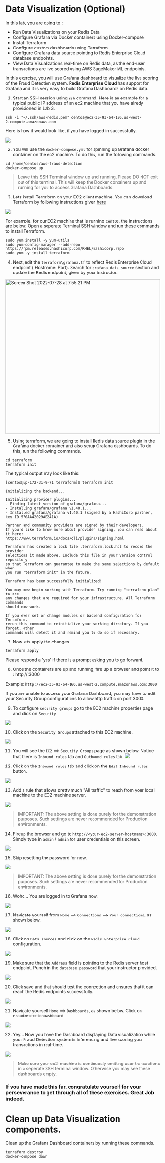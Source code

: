 # Data Visualization (Optional)

In this lab, you are going to :
* Run Data Visualizations on your Redis Data
* Configure Grafana via Docker containers using Docker-compose
* Install Terraform
* Configure custom dashboards using Terraform
* Configure Grafana data source pointing to Redis Enterprise Cloud database endpoints.
* View Data Visualizations real-time on Redis data, as the end-user transactions are live scored using AWS SageMaker ML endpoints.


In this exercise, you will use Grafana dashboard to visualize the live scoring of the Fraud Detection system.  **Redis Enterprise Cloud** has support for Grafana and it is very easy to build Grafana Dashboards on Redis data.

1. Start an SSH session using `ssh` command. Here is an example for a typical public IP address of an ec2 machine that you have alredy provisioned in Lab 3.

```
ssh -i "~/.ssh/aws-redis.pem" centos@ec2-35-93-64-166.us-west-2.compute.amazonaws.com
```
Here is how it would look like, if you have logged in successfully.

![](images/01-dataviz.png)

2. You will use the `docker-compose.yml` for spinning up Grafana docker container on the ec2 machine. To do this, run the following commands.

```
cd /home/centos/aws-fraud-detection
docker-compose up
```
> Leave this SSH Terminal window up and running. Please DO NOT exit out of this terminal. This will keep the Docker containers up and running for you to access Grafana Dashboards.

3. Lets install Terraform on your EC2 client machine. You can download Terraform by following instructions given [here](https://developer.hashicorp.com/terraform/downloads)

![](images/02-dataviz.png)

For example, for our EC2 machine that is running `CentOS`, the instructions are below:
Open a seperate Terminal SSH window and run these commands to install Terraform.

```
sudo yum install -y yum-utils
sudo yum-config-manager --add-repo https://rpm.releases.hashicorp.com/RHEL/hashicorp.repo
sudo yum -y install terraform
```
4. Next, edit the `terraform\grafana.tf` to reflect Redis Enterprise Cloud endpoint ( Hostname: Port). Search for `grafana_data_source` section and update the Redis endpoint, given by your instructor.

<img width="504" alt="Screen Shot 2022-07-28 at 7 55 21 PM" src="https://user-images.githubusercontent.com/6223831/181816208-21686988-1f77-4315-8442-62ee7bdd95e6.png">

5. Using terraform, we are going to install Redis data source plugin in the Grafana docker container and also setup Grafana dashboards. To do this, run the following commands.

```
cd terraform
terraform init
```
The typical output may look like this:

```
[centos@ip-172-31-9-71 terraform]$ terraform init

Initializing the backend...

Initializing provider plugins...
- Finding latest version of grafana/grafana...
- Installing grafana/grafana v1.40.1...
- Installed grafana/grafana v1.40.1 (signed by a HashiCorp partner, key ID 570AA42029AE241A)

Partner and community providers are signed by their developers.
If you'd like to know more about provider signing, you can read about it here:
https://www.terraform.io/docs/cli/plugins/signing.html

Terraform has created a lock file .terraform.lock.hcl to record the provider
selections it made above. Include this file in your version control repository
so that Terraform can guarantee to make the same selections by default when
you run "terraform init" in the future.

Terraform has been successfully initialized!

You may now begin working with Terraform. Try running "terraform plan" to see
any changes that are required for your infrastructure. All Terraform commands
should now work.

If you ever set or change modules or backend configuration for Terraform,
rerun this command to reinitialize your working directory. If you forget, other
commands will detect it and remind you to do so if necessary.
```

7. Now lets apply the changes.

```
terraform apply
```
Please respond a 'yes' if there is a prompt asking you to go forward.

8. Once the containers are up and running, fire up a browser and point it to :
http://<ec2-server-hostname>:3000

Example: `http://ec2-35-93-64-166.us-west-2.compute.amazonaws.com:3000`

If you are unable to access your Grafana Dashboard, you may have to edit your Security Group configurations to allow http traffic on port 3000.

9. To configure `security groups` go to the EC2 machine properties page and click on `Security`

![](images/03-dataviz.png)

10. Click on the `Security Groups` attached to this EC2 machine.

![](images/04-dataviz.png)

11. You will see the `EC2` ==> `Security Groups` page as shown below. Notice that there is `Inbound rules` tab and `Outbound rules` tab.
![](images/05-dataviz.png)

12. Click on the `Inbound rules` tab and click on the `Edit Inbound rules` button.

![](images/06-dataviz.png)

13. Add a rule that allows pretty much "All traffic" to reach from your local machine to the EC2 machine server.

![](images/07-dataviz.png)

>IMPORTANT: The above setting is done purely for the demonstration purposes. Such settings are never recommended for Production environments.

14. Fireup the browser and go to `http://<your-ec2-server-hostname>:3000`. Simply type in `admin` \ `admin` for user credentials on this screen.

![](images/08-dataviz.png)

15. Skip resetting the password for now.

![](images/09-dataviz.png)

>IMPORTANT: The above setting is done purely for the demonstration purposes. Such settings are never recommended for Production environments.

16. Woho... You are logged in to Grafana now.

![](images/10-dataviz.png)

17. Navigate yourself from `Home` ==> `Connections` ==> `Your connections`, as shown below.

![](images/11-dataviz.png)

18. Click on `Data sources` and click on the `Redis Enterprise Cloud` configuration.

![](images/12-dataviz.png)

19. Make sure that the `Address` field is pointing to the Redis server host endpoint. Punch in the `database password` that your instructor provided.

![](images/13-dataviz.png)

20. Click save and that should test the connection and ensures that it can reach the Redis endpoints successfully.

![](images/14-dataviz.png)

21. Navigate yourself `Home` ==> `Dashboards`, as shown below. Click on `FraudDetectionDashboard`

![](images/15-dataviz.png)

22. Yey... Now you have the Dashboard displaying Data visualization while your Fraud Detection system is inferencing and live scoring your transactions in real-time.

![](images/16-dataviz.png)

> Make sure your ec2-machine is continuosly emitting user transactions in a seperate SSH terminal window. Otherwise you may see these dashboards empty.

### If you have made this far, congratulate yourself for your perseverance to get through all of these exercises. Great Job indeed.


# Clean up Data Visualization components.

Clean up the Grafana Dashboard containers by running these commands.

```
terraform destroy
docker-compose down
```
